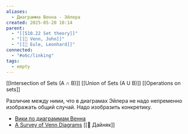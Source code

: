 ```yaml
---
aliases:
  - Диаграмма Венна - Эйлера
created: 2025-05-20 10:14
parent:
  - "[[510.22 Set theory]]"
  - "[[👤 Venn, John]]"
  - "[[👤 Eule, Leonhard]]"
connected:
  - "#обс/linking"
tags:
  - empty
---
```


[[Intersection of Sets (A ∩ B)]]
[[Union of Sets (A U B)]]
[[Operations on sets]]

Различие между ними, что в диаграмах Эйлера не надо непременно изображать общий случай. Надо изобразить конкретику.


- [Вики по диаграммам Венна](https://en.wikipedia.org/wiki/Venn_diagram)
- [A Survey of Venn Diagrams](https://www.combinatorics.org/files/Surveys/ds5/VennEJC.html) [[👤 Дайняк]]